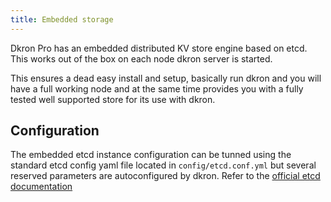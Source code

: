```yaml
---
title: Embedded storage
---
```


Dkron Pro has an embedded distributed KV store engine based on etcd. This works out of the box on each node dkron server is started.

This ensures a dead easy install and setup, basically run dkron and you will have a full working node and at the same time provides you with a fully tested well supported store for its use with dkron.

## Configuration

The embedded etcd instance configuration can be tunned using the standard etcd config yaml file located in `config/etcd.conf.yml` but several reserved parameters are autoconfigured by dkron. Refer to the [official etcd documentation](https://coreos.com/etcd/docs/latest/v2/configuration.html)
